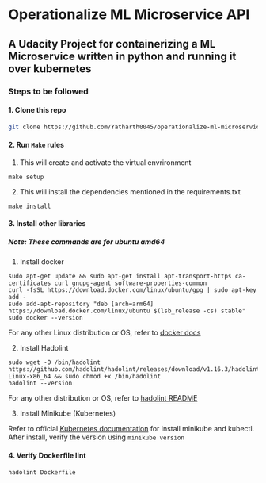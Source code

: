 # Operationalize ML Microservice API

## A Udacity Project for containerizing a ML Microservice written in python and running it over kubernetes

### Steps to be followed

#### 1. Clone this repo

```bash
git clone https://github.com/Yatharth0045/operationalize-ml-microservice-api.git
```

#### 2. Run `Make` rules
1. This will create and activate the virtual envrironment
 ```
 make setup
 ```

2. This will install the dependencies mentioned in the requirements.txt

 ```
 make install
 ```

#### 3. Install other libraries

##### Note: These commands are for ubuntu amd64
1. Install docker

 ```
 sudo apt-get update && sudo apt-get install apt-transport-https ca-certificates curl gnupg-agent software-properties-common
 curl -fsSL https://download.docker.com/linux/ubuntu/gpg | sudo apt-key add -
 sudo add-apt-repository "deb [arch=arm64] https://download.docker.com/linux/ubuntu $(lsb_release -cs) stable"
 sudo docker --version
 ```
 
 For any other Linux distribution or OS, refer to [docker docs](https://docs.docker.com/engine/install/)

2. Install Hadolint
 
 ```
 sudo wget -O /bin/hadolint https://github.com/hadolint/hadolint/releases/download/v1.16.3/hadolint-Linux-x86_64 && sudo chmod +x /bin/hadolint
 hadolint --version
 ```
 
 For any other distribution or OS, refer to [hadolint README](https://github.com/hadolint/hadolint#install)

3. Install Minikube (Kubernetes)
 
 Refer to official [Kubernetes documentation](https://kubernetes.io/docs/tasks/tools/install-minikube/) for install minikube and kubectl.
 After install, verify the version using `minikube version`

#### 4. Verify Dockerfile lint

 ```
 hadolint Dockerfile
 ```